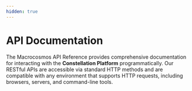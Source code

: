 ```yaml
---
hidden: true
---
```


# API Documentation

The Macrocosmos API Reference provides comprehensive documentation for interacting with the **Constellation Platform** programmatically. Our RESTful APIs are accessible via standard HTTP methods and are compatible with any environment that supports HTTP requests, including browsers, servers, and command-line tools.
